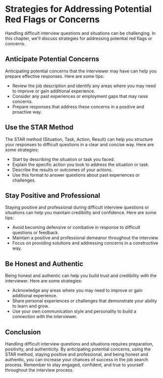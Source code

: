 Strategies for Addressing Potential Red Flags or Concerns
===========================================================================================================================

Handling difficult interview questions and situations can be challenging. In this chapter, we'll discuss strategies for addressing potential red flags or concerns.

Anticipate Potential Concerns
-----------------------------

Anticipating potential concerns that the interviewer may have can help you prepare effective responses. Here are some tips:

* Review the job description and identify any areas where you may need to improve or gain additional experience.
* Consider any past experiences or employment gaps that may raise concerns.
* Prepare responses that address these concerns in a positive and proactive way.

Use the STAR Method
-------------------

The STAR method (Situation, Task, Action, Result) can help you structure your responses to difficult questions in a clear and concise way. Here are some strategies:

* Start by describing the situation or task you faced.
* Explain the specific action you took to address the situation or task.
* Describe the results or outcomes of your actions.
* Use this format to answer questions about past experiences or challenges.

Stay Positive and Professional
------------------------------

Staying positive and professional during difficult interview questions or situations can help you maintain credibility and confidence. Here are some tips:

* Avoid becoming defensive or combative in response to difficult questions or feedback.
* Maintain a positive and professional demeanor throughout the interview.
* Focus on providing solutions and addressing concerns in a constructive way.

Be Honest and Authentic
-----------------------

Being honest and authentic can help you build trust and credibility with the interviewer. Here are some strategies:

* Acknowledge any areas where you may need to improve or gain additional experience.
* Share personal experiences or challenges that demonstrate your ability to learn and grow.
* Use your own communication style and personality to build a connection with the interviewer.

Conclusion
----------

Handling difficult interview questions and situations requires preparation, positivity, and authenticity. By anticipating potential concerns, using the STAR method, staying positive and professional, and being honest and authentic, you can increase your chances of success in the job search process. Remember to stay engaged, confident, and true to yourself throughout the interview process.
